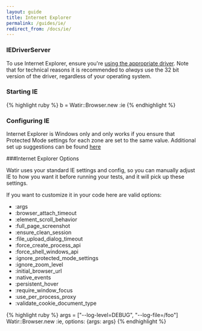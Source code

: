 ```yaml
---
layout: guide
title: Internet Explorer
permalink: /guides/ie/
redirect_from: /docs/ie/
---
```


### IEDriverServer

To use Internet Explorer, ensure you're [using the appropriate driver](../drivers).
Note that for technical reasons it is recommended to *always* use the 32 bit version of the driver,
regardless of your operating system.

### Starting IE

{% highlight ruby %}
b = Watir::Browser.new :ie
{% endhighlight %}

### Configuring IE

Internet Explorer is Windows only and only works if you ensure that Protected Mode settings for each zone are set to the same value.
Additional set up suggestions can be found [here](https://github.com/SeleniumHQ/selenium/wiki/InternetExplorerDriver#required-configuration)

###Internet Explorer Options

Watir uses your standard IE settings and config, so you can manually adjust IE to how you want it before running your tests, 
and it will pick up these settings.

If you want to customize it in your code here are valid options:

* :args           
* :browser_attach_timeout
* :element_scroll_behavior
* :full_page_screenshot
* :ensure_clean_session
* :file_upload_dialog_timeout
* :force_create_process_api
* :force_shell_windows_api
* :ignore_protected_mode_settings
* :ignore_zoom_level
* :initial_browser_url
* :native_events
* :persistent_hover
* :require_window_focus
* :use_per_process_proxy
* :validate_cookie_document_type

{% highlight ruby %}
args = ["--log-level=DEBUG", "--log-file=/foo"]
Watir::Browser.new :ie, options: {args: args}
{% endhighlight %}
